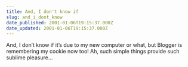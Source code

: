 ```yaml
---
title: And, I don't know if
slug: and_i_dont_know
date_published: 2001-01-06T19:15:37.000Z
date_updated: 2001-01-06T19:15:37.000Z
---
```


And, I don’t know if it’s due to my new computer or what, but Blogger is remembering my cookie now too! Ah, such simple things provide such sublime pleasure…
